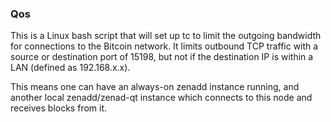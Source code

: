### Qos ###

This is a Linux bash script that will set up tc to limit the outgoing bandwidth for connections to the Bitcoin network. It limits outbound TCP traffic with a source or destination port of 15198, but not if the destination IP is within a LAN (defined as 192.168.x.x).

This means one can have an always-on zenadd instance running, and another local zenadd/zenad-qt instance which connects to this node and receives blocks from it.
